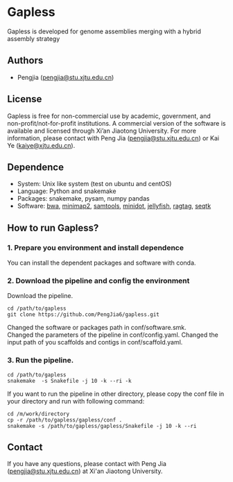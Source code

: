 # Gapless

Gapless is developed for genome assemblies merging with a hybrid assembly strategy 


## Authors
  * Pengjia (pengjia@stu.xjtu.edu.cn)


## License

Gapless is free for non-commercial use
by academic, government, and non-profit/not-for-profit institutions. A
commercial version of the software is available and licensed through
Xi’an Jiaotong University. For more information, please contact with
Peng Jia (pengjia@stu.xjtu.edu.cn) or Kai Ye (kaiye@xjtu.edu.cn).


## Dependence

* System: Unix like system (test on ubuntu and centOS)
* Language: Python and snakemake
* Packages: snakemake, pysam, numpy pandas 
* Software: [bwa](https://github.com/lh3/bwa), [minimap2](https://github.com/lh3/minimap2), [samtools](http://www.htslib.org/), [minidot](https://github.com/thackl/minidot), [jellyfish](https://github.com/gmarcais/Jellyfish), [ragtag](https://github.com/malonge/RagTag), [seqtk](https://github.com/lh3/seqtk)








## How to run Gapless?


### 1. Prepare you environment and install dependence   

   You can install the dependent packages and software with conda.     

### 2. Download the pipeline and config the environment
   Download the pipeline. 

```shell script
cd /path/to/gapless
git clone https://github.com/PengJia6/gapless.git
```
Changed the software or packages path in conf/software.smk.  
Changed the parameters of the pipeline in conf/config.yaml.
Changed the input path of you scaffolds and contigs in conf/scaffold.yaml.

### 3. Run the pipeline. 

```shell
cd /path/to/gapless
snakemake  -s Snakefile -j 10 -k --ri -k 
```

If you want to run the pipeline in other directory, please copy the conf file in your directory and run with following command:

```shell
cd /m/work/directory
cp -r /path/to/gapless/gapless/conf .
snakemake -s /path/to/gapless/gapless/Snakefile -j 10 -k --ri 
```



## Contact

If you have any questions, please contact with Peng Jia (pengjia@stu.xjtu.edu.cn) at Xi'an Jiaotong University.
